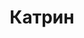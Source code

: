 ---
title: "Катрин"
description: "Девушки vip сопровождения – это для меня новое открытие. Здесь я хочу получить новые эмоции и обрести интересные знакомства. Я очень романтичная и красивая личность, которая внесет в ваш отдых романтику и страсть.

Мое хобби – это гимнастика, поэтому я могу удивить мужчину эротическим позами. Кроме этого, я изучаю английский и итальянский языки. Девушки эскорт услуги должны быть образованными, чтобы поддержать интересную светскую беседу. Свяжитесь с нашим менеджером и он организует встречу со мной, которая останется в вашей памяти надолго."
Price: "От 1000$"
height: "176"
weight: "49"
age: "23"
bustSize: "4"
hairColor: "brunet"
visa: "GB"
folder: katrin
mainImage: 1.webp
images:
  - 2.webp
  - 3.webp
---